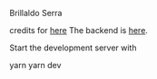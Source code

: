Brillaldo Serra 

credits for [here](https://www.youtube.com/watch?v=EzzcEL_1o9o&t=479s)
The backend is [here](https://github.com/BrillaldoSe/Avatar/tree/Back).

Start the development server with

yarn
yarn dev

